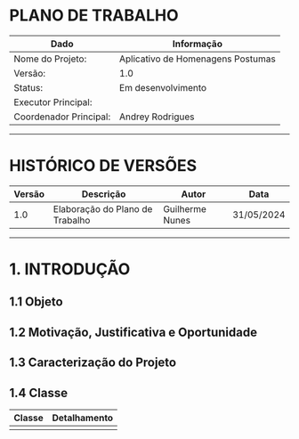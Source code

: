 # PLANO DE TRABALHO

|Dado|Informação|
|---------------|-----------------|
|Nome do Projeto:|Aplicativo de Homenagens Postumas|
|Versão:|1.0|
|Status:|Em desenvolvimento|
|Executor Principal:||
|Coordenador Principal:|Andrey Rodrigues|
---
# HISTÓRICO DE VERSÕES
|Versão|Descrição|Autor|Data|
|------|---------|-----|----|
|1.0|Elaboração do Plano de Trabalho|Guilherme Nunes|31/05/2024|
---
# 1. INTRODUÇÃO
## 1.1 Objeto
## 1.2 Motivação, Justificativa e Oportunidade
## 1.3 Caracterização do Projeto
## 1.4 Classe
|Classe|Detalhamento|
|---------------|-----------------|
|||

